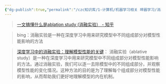 ```yaml
---
{"dg-publish":true,"permalink":"/czc知识库/1-计算机/机器学习相关 坤器学习/消融实验是什么/","dgPassFrontmatter":true,"created":"2024-06-18T17:45:20.764+08:00","updated":"2024-12-08T12:25:39.573+08:00"}
---
```



> [一文搞懂什么是ablation study (消融实验） - 知乎](https://zhuanlan.zhihu.com/p/644502891)

> bing：消融实验是一种在深度学习中用来研究模型中不同组成部分对模型性能影响的方法

> [深度学习中的消融实验：理解模型性能的关键](https://cloud.baidu.com/article/1829964)：
> 消融实验（ablative study）是一种在深度学习中用来研究模型中不同组成部分对模型性能影响的方法。通过消融实验，我们可以逐一去除模型中的不同组成部分，并观察模型性能的变化情况。这种方法的目的是为了理解每个组成部分对模型性能的影响，从而帮助我们更好地理解模型的内在机制。


